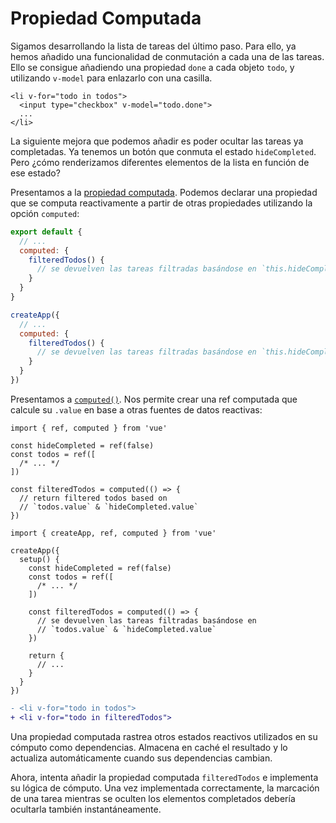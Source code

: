 # Propiedad Computada

Sigamos desarrollando la lista de tareas del último paso. Para ello, ya hemos añadido una funcionalidad de conmutación a cada una de las tareas. Ello se consigue añadiendo una propiedad `done` a cada objeto `todo`, y utilizando `v-model` para enlazarlo con una casilla.

```vue-html{2}
<li v-for="todo in todos">
  <input type="checkbox" v-model="todo.done">
  ...
</li>
```

La siguiente mejora que podemos añadir es poder ocultar las tareas ya completadas. Ya tenemos un botón que conmuta el estado `hideCompleted`. Pero ¿cómo renderizamos diferentes elementos de la lista en función de ese estado?

<div class="options-api">

Presentamos a la <a target="_blank" href="/guide/essentials/computed.html">propiedad computada</a>. Podemos declarar una propiedad que se computa reactivamente a partir de otras propiedades utilizando la opción `computed`:

<div class="sfc">

```js
export default {
  // ...
  computed: {
    filteredTodos() {
      // se devuelven las tareas filtradas basándose en `this.hideCompleted`.
    }
  }
}
```

</div>
<div class="html">

```js
createApp({
  // ...
  computed: {
    filteredTodos() {
      // se devuelven las tareas filtradas basándose en `this.hideCompleted`.
    }
  }
})
```

</div>

</div>
<div class="composition-api">

Presentamos a <a target="_blank" href="/guide/essentials/computed.html">`computed()`</a>. Nos permite crear una ref computada que calcule su `.value` en base a otras fuentes de datos reactivas:

<div class="sfc">

```js{8-11}
import { ref, computed } from 'vue'

const hideCompleted = ref(false)
const todos = ref([
  /* ... */
])

const filteredTodos = computed(() => {
  // return filtered todos based on
  // `todos.value` & `hideCompleted.value`
})
```

</div>
<div class="html">

```js{10-13}
import { createApp, ref, computed } from 'vue'

createApp({
  setup() {
    const hideCompleted = ref(false)
    const todos = ref([
      /* ... */
    ])

    const filteredTodos = computed(() => {
      // se devuelven las tareas filtradas basándose en
      // `todos.value` & `hideCompleted.value`
    })

    return {
      // ...
    }
  }
})
```

</div>

</div>

```diff
- <li v-for="todo in todos">
+ <li v-for="todo in filteredTodos">
```

Una propiedad computada rastrea otros estados reactivos utilizados en su cómputo como dependencias. Almacena en caché el resultado y lo actualiza automáticamente cuando sus dependencias cambian.

Ahora, intenta añadir la propiedad computada `filteredTodos` e implementa su lógica de cómputo. Una vez implementada correctamente, la marcación de una tarea mientras se oculten los elementos completados debería ocultarla también instantáneamente.
